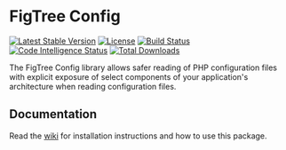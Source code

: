 # FigTree Config

[![Latest Stable Version](https://img.shields.io/packagist/v/figtree-php/config)](https://packagist.org/packages/figtree-php/config)
[![License](https://img.shields.io/packagist/l/figtree-php/config)](https://github.com/figtree-php/config/blob/dev/license.txt)
[![Build Status](https://scrutinizer-ci.com/g/figtree-php/config/badges/build.png?b=master)](https://scrutinizer-ci.com/g/figtree-php/config/build-status/master)
[![Code Intelligence Status](https://scrutinizer-ci.com/g/figtree-php/config/badges/code-intelligence.svg?b=master)](https://scrutinizer-ci.com/code-intelligence)
[![Total Downloads](https://img.shields.io/packagist/dt/figtree-php/config)](https://packagist.org/packages/figtree-php/config)

The FigTree Config library allows safer reading of PHP configuration
files with explicit exposure of select components of your application's
architecture when reading configuration files.

## Documentation

Read the [wiki](https://github.com/figtree-php/config/wiki) for
installation instructions and how to use this package.
